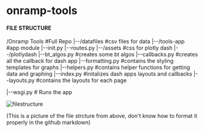 # onramp-tools

#### FILE STRUCTURE

/Onramp Tools   #Full Repo 
|--/datafiles   #csv files for data
|--/tools-app   #app module 
    |--init.py
    |--routes.py
    |--/assets   #css for plotly dash 
    |--/plotlydash
       |--bt_algos.py   #creates some bt algos 
       |--callbacks.py  #creates all the callback for dash app 
       |--formatting.py #contains the styling templates for graphs 
       |--helpers.py    #contains helper functions for getting data and graphing 
       |--index.py      #initalizes dash apps layouts and callbacks
       |--layouts.py    #contains the layouts for each page 

|--wsgi.py # Runs the app 


![filestructure](https://user-images.githubusercontent.com/78002577/121939560-c4375c80-cd12-11eb-96c9-9b00568d74f2.PNG)

(This is a picture of the file strcture from above, don't know how to format it properly in the github markdown) 
